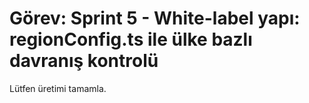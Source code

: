 # Görev: Sprint 5 - White-label yapı: regionConfig.ts ile ülke bazlı davranış kontrolü

Lütfen üretimi tamamla.
